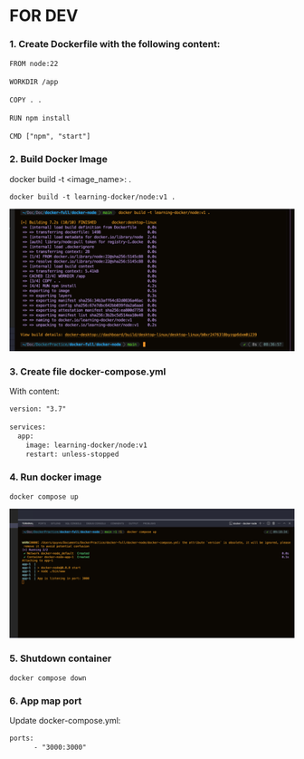 # FOR DEV
### 1. Create Dockerfile with the following content:
```
FROM node:22

WORKDIR /app

COPY . .

RUN npm install

CMD ["npm", "start"]
```

### 2. Build Docker Image
docker build -t <image_name>:<tag> .

```
docker build -t learning-docker/node:v1 .
```
![2. Build Docker Image](RESULT_IMAGE/Step2.Build_Docker_Image.png)
### 3. Create file docker-compose.yml
With content:
```
version: "3.7"

services:
  app:
    image: learning-docker/node:v1
    restart: unless-stopped
```

### 4. Run docker image
```
docker compose up

```
![4. Run Docker Image](RESULT_IMAGE/Step4.Run_Docker_Image.png)

### 5. Shutdown container
```
docker compose down
```

### 6. App map port
Update docker-compose.yml:
```
ports:
      - "3000:3000"
```
